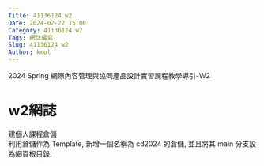 ```yaml
---
Title: 41136124 w2
Date: 2024-02-22 15:00
Category: 41136124 w2
Tags: 網誌編寫
Slug: 41136124 w2
Author: kmol
---
```


2024 Spring 網際內容管理與協同產品設計實習課程教學導引-W2

<!-- PELICAN_END_SUMMARY -->

# w2網誌
建個人課程倉儲 <br>
利用倉儲作為 Template, 新增一個名稱為 cd2024 的倉儲, 並且將其 main 分支設為網頁根目錄.